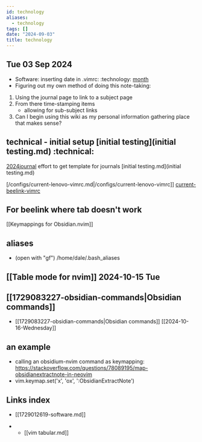 ```yaml
---
id: technology
aliases:
  - technology
tags: []
date: "2024-09-03"
title: technology
---
```

## Tue 03 Sep 2024

- Software: inserting date in .vimrc: :technology: [month](https://man7.org/linux/man-pages/man3/strftime.3.html "strftime(3) - Linux manual page")
- Figuring out my own method of doing this note-taking:

1. Using the journal page to link to a subject page
2. From there time-stamping items
   - allowing for sub-subject links
3. Can I begin using this wiki as my personal information gathering place that makes sense?

## technical - initial setup [initial testing](initial testing.md) :technical:

[2024journal](2024journal.md) effort to get template for journals [initial
testing.md](initial testing.md)

[/configs/current-lenovo-vimrc.md|/configs/current-lenovo-vimrc]]
[current-beelink-vimrc](current-beelink-vimrc.md)

## For beelink where tab doesn't work

[[Keymappings for Obsidian.nvim]]

## aliases

- (open with "gf") /home/dale/.bash_aliases

## [[Table mode for nvim]]   2024-10-15 Tue

## [[1729083227-obsidian-commands|Obsidian commands]]

- [[1729083227-obsidian-commands|Obsidian commands]] [[2024-10-16-Wednesday]]

## an example

- calling an obsidium-nvim command as keymapping: <https://stackoverflow.com/questions/78089195/map-obsidianextractnote-in-neovim>
- vim.keymap.set('x', '<leader>ox', ':ObsidianExtractNote<cr>')

## Links index

- [[1729012619-software.md]]

- - [[vim tabular.md]]